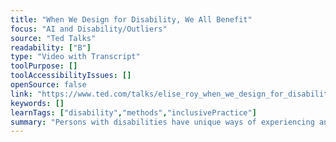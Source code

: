 ```yaml
---
title: "When We Design for Disability, We All Benefit"
focus: "AI and Disability/Outliers"
source: "Ted Talks"
readability: ["B"]
type: "Video with Transcript"
toolPurpose: []
toolAccessibilityIssues: []
openSource: false
link: "https://www.ted.com/talks/elise_roy_when_we_design_for_disability_we_all_benefit"
keywords: []
learnTags: ["disability","methods","inclusivePractice"]
summary: "Persons with disabilities have unique ways of experiencing and reframing the world. Inclusive designers often discover better solutions when designing for persons with disabilities, instead of the norm. "
---
```


